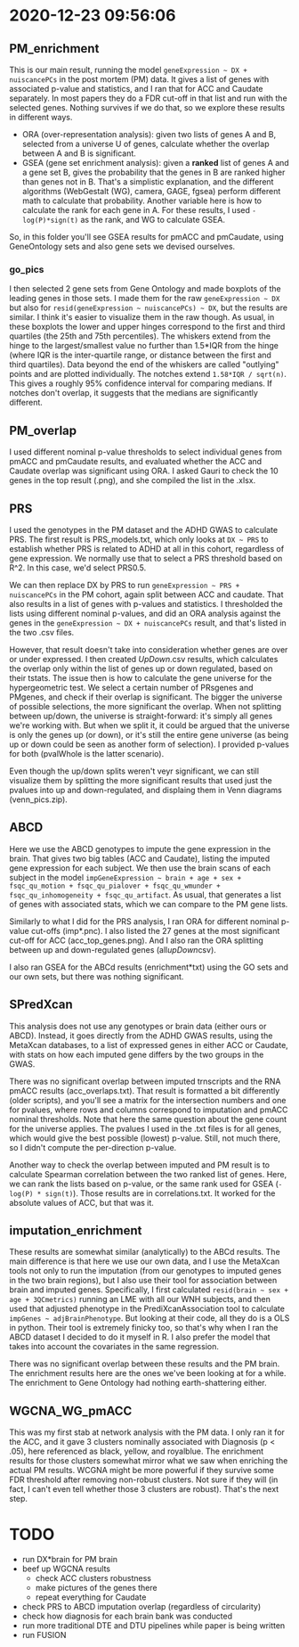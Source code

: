 # 2020-12-23 09:56:06

## PM_enrichment
This is our main result, running the model `geneExpression ~ DX + nuiscancePCs`
in the post mortem (PM) data. It gives a list of genes with associated p-value
and statistics, and I ran that for ACC and Caudate separately. In most papers
they do a FDR cut-off in that list and run with the selected genes. Nothing
survives if we do that, so we explore these results in different ways.
 * ORA (over-representation analysis): given two lists of genes A and B,
   selected from a universe U of genes, calculate whether the overlap between A
   and B is significant.
 * GSEA (gene set enrichment analysis): given a **ranked** list of genes A and a
   gene set B, gives the probability that the genes in B are ranked higher than
   genes not in B. That's a simplistic explanation, and the different algorithms
   (WebGestalt (WG), camera, GAGE, fgsea) perform different math to calculate
   that probability. Another variable here is how to calculate the rank for each
   gene in A. For these results, I used `-log(P)*sign(t)` as the rank, and WG to
   calculate GSEA.

So, in this folder you'll see GSEA results for pmACC and pmCaudate, using
GeneOntology sets and also gene sets we devised ourselves.

### go_pics
I then selected 2 gene sets from Gene Ontology and made boxplots of the leading
genes in those sets. I made them for the raw `geneExpression ~ DX` but also for
`resid(geneExpression ~ nuiscancePCs) ~ DX`, but the results are similar. I
think it's easier to visualize them in the raw though.  As usual, in these
boxplots the lower and upper hinges correspond to the first and third quartiles
(the 25th and 75th percentiles). The whiskers extend from the hinge to the
largest/smallest value no further than 1.5*IQR from the hinge (where IQR is the
inter-quartile range, or distance 
between the first and third quartiles). Data beyond the end of the whiskers are
called "outlying" points and are plotted individually. The notches extend
`1.58*IQR / sqrt(n)`. This gives a roughly 95% confidence interval for comparing
medians. If notches don't overlap, it suggests that the medians are
significantly different.

## PM_overlap
I used different nominal p-value thresholds to select individual genes from
pmACC and pmCaudate results, and evaluated whether the ACC and Caudate overlap
was significant using ORA. I asked Gauri to check the 10 genes in the top result
(.png), and she compiled the list in the .xlsx.

## PRS
I used the genotypes in the PM dataset and the ADHD GWAS to calculate PRS. The
first result is PRS_models.txt, which only looks at `DX ~ PRS` to establish
whether PRS is related to ADHD at all in this cohort, regardless of gene
expression. We normally use that to select a PRS threshold based on R^2. In this
case, we'd select PRS0.5.

We can then replace DX by PRS to run `geneExpression ~ PRS + nuiscancePCs` in
the PM cohort, again split between ACC and caudate. That also results in a list
of genes with p-values and statistics. I thresholded the lists using different
nominal p-values, and did an ORA analysis against the genes in the
`geneExpression ~ DX + nuiscancePCs` result, and that's listed in the two .csv
files.

However, that result doesn't take into consideration whether genes are over or
under expressed. I then created *UpDown*.csv results, which calculates the
overlap only within the list of genes up or down regulated, based on their
tstats. The issue then is how to calculate the gene universe for the
hypergeometric test. We select a certain number of PRsgenes and PMgenes, and
check if their overlap is significant. The bigger the universe of possible
selections, the more significant the overlap. When not splitting between
up/down, the universe is straight-forward: it's simply all genes we're working
with. But when we split it, it could be argued that the universe is only the
genes up (or down), or it's still the entire gene universe (as being up or down
could be seen as another form of selection). I provided p-values for both
(pvalWhole is the latter scenario).

Even though the up/down splits weren't veyr significant, we can still visualize
them by splitting the more significant results that used just the pvalues into
up and down-regulated, and displaing them in Venn diagrams (venn_pics.zip).

## ABCD
Here we use the ABCD genotypes to impute the gene expression in the brain. That
gives two big tables (ACC and Caudate), listing the imputed gene expression for
each subject. We then use the brain scans of each subject in the model
`impGeneExpression ~ brain + age + sex + fsqc_qu_motion + fsqc_qu_pialover + fsqc_qu_wmunder + fsqc_qu_inhomogeneity + fsqc_qu_artifact`. As usual, that
generates a list of genes with associated stats, which we can compare to the PM
gene lists.

Similarly to what I did for the PRS analysis, I ran ORA for different nominal
p-value cut-offs (imp*.pnc). I also listed the 27 genes at the most significant
cut-off for ACC (acc_top_genes.png). And I also ran the ORA splitting between up
and down-regulated genes (all*upDown*csv).

I also ran GSEA for the ABCd results (enrichment*txt) using the GO sets and our
own sets, but there was nothing significant.

## SPredXcan

This analysis does not use any genotypes or brain data (either ours or ABCD).
Instead, it goes directly from the ADHD GWAS results, using the MetaXcan
databases, to a list of expressed genes in either ACC or Caudate, with stats on
how each imputed gene differs by the two groups in the GWAS. 

There was no significant overlap between imputed trnscripts and the RNA pmACC
results (acc_overlaps.txt). That result is formatted a bit differently (older
scripts), and you'll see a matrix for the intersection numbers and one for
pvalues, where rows and columns correspond to imputation and pmACC nominal
thresholds. Note that here the same question about the gene count for the
universe applies. The pvalues I used in the .txt files is for all genes, which
would give the best possible (lowest) p-value. Still, not much there, so I
didn't compute the per-direction p-value.

Another way to check the overlap between imputed and PM result is to calculate
Spearman correlation between the two ranked list of genes. Here, we can rank the
lists based on p-value, or the same rank used for GSEA (`-log(P) * sign(t)`).
Those results are in correlations.txt. It worked for the absolute values of ACC,
but that was it.

## imputation_enrichment

These results are somewhat similar (analytically) to the ABCd results. The main
difference is that here we use our own data, and I use the MetaXcan tools not
only to run the imputation (from our genotypes to imputed genes in the two brain
regions), but I also use their tool for association between brain and imputed
genes. Specifically, I first calculated `resid(brain ~ sex + age + 3QCmetrics)`
running an LME with all our WNH subjects, and then used that adjusted phenotype
in the PrediXcanAssociation tool to calculate `impGenes ~ adjBrainPhenotype`.
But looking at their code, all they do is a
OLS in python. Their tool is extremely finicky too, so that's why when I ran the
ABCD dataset I decided to do it myself in R. I also prefer the model that takes
into account the covariates in the same regression.

There was no significant overlap between these results and the PM brain. The
enrichment results here are the ones we've been looking at for a while. The
enrichment to Gene Ontology had nothing earth-shattering either.

## WGCNA_WG_pmACC

This was my first stab at network analysis with the PM data. I only ran it for
the ACC, and it gave 3 clusters nominally associated with Diagnosis (p < .05),
here referenced as black, yellow, and royalblue. The enrichment results for
those clusters somewhat mirror what we saw when enriching the actual PM results.
WCGNA might be more powerful if they survive some FDR threshold after removing
non-robust clusters. Not sure if they will (in fact, I can't even tell whether
those 3 clusters are robust). That's the next step.


# TODO
 * run DX*brain for PM brain
 * beef up WGCNA results
   * check ACC clusters robustness
   * make pictures of the genes there
   * repeat everything for Caudate
 * check PRS to ABCD imputation overlap (regardless of circularity)
 * check how diagnosis for each brain bank was conducted
 * run more traditional DTE and DTU pipelines while paper is being written
 * run FUSION

